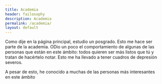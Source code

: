 ```yaml
---
title: Academia
header: failosophy
description: Academia
permalink: /academia/
layout: default
---
```


Como dije en la página principal, estudio un posgrado. Esto me hace ser parte de la academia. ODio un poco el comportamiento de algunas de las personas que están en este ámbito: todos quieren ser más listos que tú y tratan de hacértelo notar. Esto me ha llevado a tener cuadros de depresión severos.

A pesar de esto, he conocido a muchas de las personas más interesantes en este ámbito
